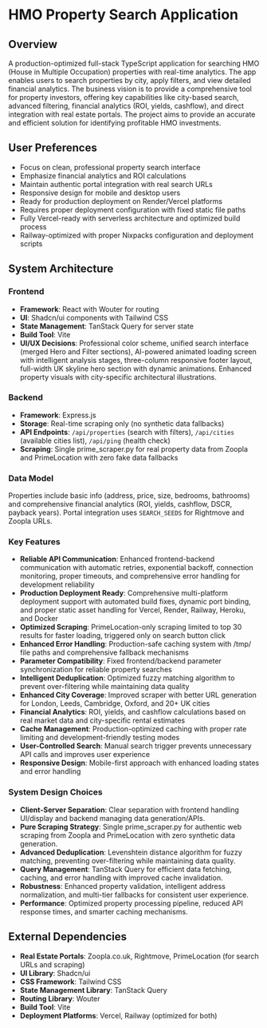 # HMO Property Search Application

## Overview
A production-optimized full-stack TypeScript application for searching HMO (House in Multiple Occupation) properties with real-time analytics. The app enables users to search properties by city, apply filters, and view detailed financial analytics. The business vision is to provide a comprehensive tool for property investors, offering key capabilities like city-based search, advanced filtering, financial analytics (ROI, yields, cashflow), and direct integration with real estate portals. The project aims to provide an accurate and efficient solution for identifying profitable HMO investments.



## User Preferences
- Focus on clean, professional property search interface
- Emphasize financial analytics and ROI calculations
- Maintain authentic portal integration with real search URLs
- Responsive design for mobile and desktop users
- Ready for production deployment on Render/Vercel platforms
- Requires proper deployment configuration with fixed static file paths
- Fully Vercel-ready with serverless architecture and optimized build process
- Railway-optimized with proper Nixpacks configuration and deployment scripts

## System Architecture

### Frontend
- **Framework**: React with Wouter for routing
- **UI**: Shadcn/ui components with Tailwind CSS
- **State Management**: TanStack Query for server state
- **Build Tool**: Vite
- **UI/UX Decisions**: Professional color scheme, unified search interface (merged Hero and Filter sections), AI-powered animated loading screen with intelligent analysis stages, three-column responsive footer layout, full-width UK skyline hero section with dynamic animations. Enhanced property visuals with city-specific architectural illustrations.

### Backend
- **Framework**: Express.js
- **Storage**: Real-time scraping only (no synthetic data fallbacks)
- **API Endpoints**: `/api/properties` (search with filters), `/api/cities` (available cities list), `/api/ping` (health check)
- **Scraping**: Single prime_scraper.py for real property data from Zoopla and PrimeLocation with zero fake data fallbacks

### Data Model
Properties include basic info (address, price, size, bedrooms, bathrooms) and comprehensive financial analytics (ROI, yields, cashflow, DSCR, payback years). Portal integration uses `SEARCH_SEEDS` for Rightmove and Zoopla URLs.

### Key Features
- **Reliable API Communication**: Enhanced frontend-backend communication with automatic retries, exponential backoff, connection monitoring, proper timeouts, and comprehensive error handling for development reliability
- **Production Deployment Ready**: Comprehensive multi-platform deployment support with automated build fixes, dynamic port binding, and proper static asset handling for Vercel, Render, Railway, Heroku, and Docker
- **Optimized Scraping**: PrimeLocation-only scraping limited to top 30 results for faster loading, triggered only on search button click
- **Enhanced Error Handling**: Production-safe caching system with /tmp/ file paths and comprehensive fallback mechanisms
- **Parameter Compatibility**: Fixed frontend/backend parameter synchronization for reliable property searches
- **Intelligent Deduplication**: Optimized fuzzy matching algorithm to prevent over-filtering while maintaining data quality
- **Enhanced City Coverage**: Improved scraper with better URL generation for London, Leeds, Cambridge, Oxford, and 20+ UK cities
- **Financial Analytics**: ROI, yields, and cashflow calculations based on real market data and city-specific rental estimates
- **Cache Management**: Production-optimized caching with proper rate limiting and development-friendly testing modes
- **User-Controlled Search**: Manual search trigger prevents unnecessary API calls and improves user experience
- **Responsive Design**: Mobile-first approach with enhanced loading states and error handling

### System Design Choices
- **Client-Server Separation**: Clear separation with frontend handling UI/display and backend managing data generation/APIs.
- **Pure Scraping Strategy**: Single prime_scraper.py for authentic web scraping from Zoopla and PrimeLocation with zero synthetic data generation.
- **Advanced Deduplication**: Levenshtein distance algorithm for fuzzy matching, preventing over-filtering while maintaining data quality.
- **Query Management**: TanStack Query for efficient data fetching, caching, and error handling with improved cache invalidation.
- **Robustness**: Enhanced property validation, intelligent address normalization, and multi-tier fallbacks for consistent user experience.
- **Performance**: Optimized property processing pipeline, reduced API response times, and smarter caching mechanisms.

## External Dependencies
- **Real Estate Portals**: Zoopla.co.uk, Rightmove, PrimeLocation (for search URLs and scraping)
- **UI Library**: Shadcn/ui
- **CSS Framework**: Tailwind CSS
- **State Management Library**: TanStack Query
- **Routing Library**: Wouter
- **Build Tool**: Vite
- **Deployment Platforms**: Vercel, Railway (optimized for both)